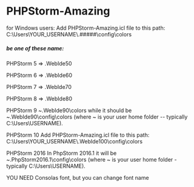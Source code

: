 # PHPStorm-Amazing

for Windows users:
Add PHPStorm-Amazing.icl  file to this path:
C:\Users\YOUR_USERNAME\\.#####\config\colors
##### be one of these name:
PHPStorm 5 => .WebIde50 

PHPStorm 6 => .WebIde60 

PHPStorm 7 => .WebIde70 

PHPStorm 8 => .WebIde80 

PHPStorm 9
~\.WebIde90\colors while it should be ~\.WebIde90\config\colors (where ~ is your user home folder -- typically C:\Users\USERNAME).

PHPStorm 10
Add PHPStorm-Amazing.icl  file to this path:
C:\Users\YOUR_USERNAME\\.WebIde100\config\colors

PHPStorm 2016
In PhpStorm 2016.1 it will be ~\.PhpStorm2016.1\config\colors (where ~ is your user home folder - typically C:\Users\USERNAME).

YOU NEED Consolas font, but you can change font name

